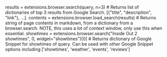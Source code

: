 results = extensions.browser.search(query, n=3) # Returns list of dictionaries of top 3 results from Google Search. [{"title", "description", "link"}, ...].
contents = extensions.browser.load_search(results) # Returns string of page contents in markdown, from a dictionary from a browser.search. NOTE, this uses a lot of context window, only use this when essential.
showtimes = extensions.browser.search("Inside Out 2 showtimes", 0, widget="showtimes")[0] # Returns dictionary of Google Snippet for showtimes of query. Can be used with other Google Snippet options including ['showtimes', 'weather', 'events', 'reviews']
